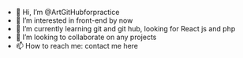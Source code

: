 - 👋 Hi, I’m @ArtGitHubforpractice
- 👀 I’m interested in front-end by now
- 🌱 I’m currently learning git and git hub, looking for React js and php
- 💞️ I’m looking to collaborate on any projects
- 📫 How to reach me: contact me here

<!---
ArtGitHubforpractice/ArtGitHubforpractice is a ✨ special ✨ repository because its `README.md` (this file) appears on your GitHub profile.
You can click the Preview link to take a look at your changes.
--->
